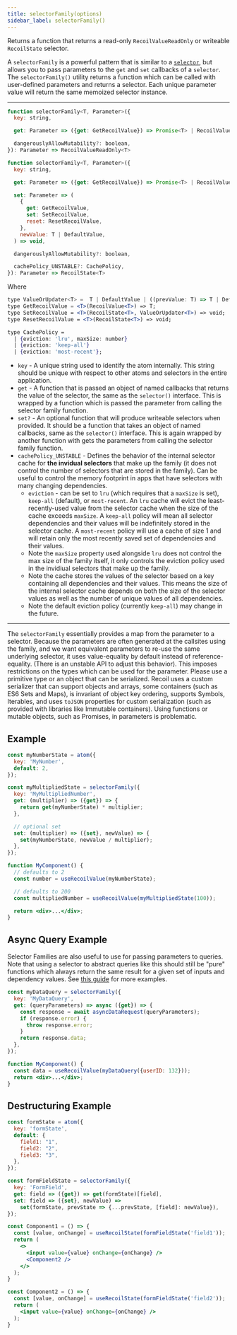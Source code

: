```yaml
---
title: selectorFamily(options)
sidebar_label: selectorFamily()
---
```


Returns a function that returns a read-only `RecoilValueReadOnly` or writeable `RecoilState` selector.

A `selectorFamily` is a powerful pattern that is similar to a [`selector`](/docs/api-reference/core/selector), but allows you to pass parameters to the `get` and `set` callbacks of a `selector`.  The `selectorFamily()` utility returns a function which can be called with user-defined parameters and returns a selector. Each unique parameter value will return the same memoized selector instance.

---

```jsx
function selectorFamily<T, Parameter>({
  key: string,

  get: Parameter => ({get: GetRecoilValue}) => Promise<T> | RecoilValue<T> | T,

  dangerouslyAllowMutability?: boolean,
}): Parameter => RecoilValueReadOnly<T>
```

```jsx
function selectorFamily<T, Parameter>({
  key: string,

  get: Parameter => ({get: GetRecoilValue}) => Promise<T> | RecoilValue<T> | T,

  set: Parameter => (
    {
      get: GetRecoilValue,
      set: SetRecoilValue,
      reset: ResetRecoilValue,
    },
    newValue: T | DefaultValue,
  ) => void,

  dangerouslyAllowMutability?: boolean,

  cachePolicy_UNSTABLE?: CachePolicy,
}): Parameter => RecoilState<T>
```

Where

```jsx
type ValueOrUpdater<T> =  T | DefaultValue | ((prevValue: T) => T | DefaultValue);
type GetRecoilValue = <T>(RecoilValue<T>) => T;
type SetRecoilValue = <T>(RecoilState<T>, ValueOrUpdater<T>) => void;
type ResetRecoilValue = <T>(RecoilState<T>) => void;

type CachePolicy = 
  | {eviction: 'lru', maxSize: number}
  | {eviction: 'keep-all'}
  | {eviction: 'most-recent'};
```

- `key` - A unique string used to identify the atom internally. This string should be unique with respect to other atoms and selectors in the entire application.
- `get` - A function that is passed an object of named callbacks that returns the value of the selector, the same as the `selector()` interface. This is wrapped by a function which is passed the parameter from calling the selector family function.
- `set?` - An optional function that will produce writeable selectors when provided. It should be a function that takes an object of named callbacks, same as the `selector()` interface. This is again wrapped by another function with gets the parameters from calling the selector family function.
- `cachePolicy_UNSTABLE` - Defines the behavior of the internal selector cache for **the invidual selectors** that make up the family (it does not control the number of selectors that are stored in the family). Can be useful to control the memory footprint in apps that have selectors with many changing dependencies.
  - `eviction` - can be set to `lru` (which requires that a `maxSize` is set), `keep-all` (default), or `most-recent`. An `lru` cache will evict the least-recently-used value from the selector cache when the size of the cache exceeds `maxSize`. A `keep-all` policy will mean all selector dependencies and their values will be indefinitely stored in the selector cache. A `most-recent` policy will use a cache of size 1 and will retain only the most recently saved set of dependencies and their values.
  - Note the `maxSize` property used alongside `lru` does not control the max size of the family itself, it only controls the eviction policy used in the invidiual selectors that make up the family. 
  - Note the cache stores the values of the selector based on a key containing all dependencies and their values. This means the size of the internal selector cache depends on both the size of the selector values as well as the number of unique values of all dependencies.
  - Note the default eviction policy (currently `keep-all`) may change in the future.

---

The `selectorFamily` essentially provides a map from the parameter to a selector.  Because the parameters are often generated at the callsites using the family, and we want equivalent parameters to re-use the same underlying selector, it uses value-equality by default instead of reference-equality.  (There is an unstable API to adjust this behavior).  This imposes restrictions on the types which can be used for the parameter.  Please use a primitive type or an object that can be serialized.  Recoil uses a custom serializer that can support objects and arrays, some containers (such as ES6 Sets and Maps), is invariant of object key ordering, supports Symbols, Iterables, and uses `toJSON` properties for custom serialization (such as provided with libraries like Immutable containers).  Using functions or mutable objects, such as Promises, in parameters is problematic.

## Example

```jsx
const myNumberState = atom({
  key: 'MyNumber',
  default: 2,
});

const myMultipliedState = selectorFamily({
  key: 'MyMultipliedNumber',
  get: (multiplier) => ({get}) => {
    return get(myNumberState) * multiplier;
  },

  // optional set
  set: (multiplier) => ({set}, newValue) => {
    set(myNumberState, newValue / multiplier);
  },
});

function MyComponent() {
  // defaults to 2
  const number = useRecoilValue(myNumberState);

  // defaults to 200
  const multipliedNumber = useRecoilValue(myMultipliedState(100));

  return <div>...</div>;
}
```

## Async Query Example

Selector Families are also useful to use for passing parameters to queries.  Note that using a selector to abstract queries like this should still be "pure" functions which always return the same result for a given set of inputs and dependency values.  See [this guide](/docs/guides/asynchronous-data-queries) for more examples.

```jsx
const myDataQuery = selectorFamily({
  key: 'MyDataQuery',
  get: (queryParameters) => async ({get}) => {
    const response = await asyncDataRequest(queryParameters);
    if (response.error) {
      throw response.error;
    }
    return response.data;
  },
});

function MyComponent() {
  const data = useRecoilValue(myDataQuery({userID: 132}));
  return <div>...</div>;
}
```

## Destructuring Example

```jsx
const formState = atom({
  key: 'formState',
  default: {
    field1: "1",
    field2: "2",
    field3: "3",
  },
});

const formFieldState = selectorFamily({
  key: 'FormField',
  get: field => ({get}) => get(formState)[field],
  set: field => ({set}, newValue) =>
    set(formState, prevState => {...prevState, [field]: newValue}),
});

const Component1 = () => {
  const [value, onChange] = useRecoilState(formFieldState('field1'));
  return (
    <>
      <input value={value} onChange={onChange} />
      <Component2 />
    </>
  );
}

const Component2 = () => {
  const [value, onChange] = useRecoilState(formFieldState('field2'));
  return (
    <input value={value} onChange={onChange} />
  );
}
```
